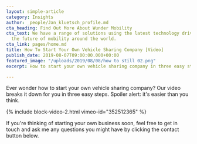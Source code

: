 ```yaml
---
layout: simple-article
category: Insights
author: _people/Jan_kluetsch_profile.md
cta_heading: Find Out More About Wunder Mobility
cta_text: We have a range of solutions using the latest technology driving forward
  the future of mobility around the world.
cta_link: pages/home.md
title: How To Start Your Own Vehicle Sharing Company [Video]
publish_date: 2019-08-07T09:00:00.000+00:00
featured_image: "/uploads/2019/08/08/how to still 02.png"
excerpt: How to start your own vehicle sharing company in three easy steps.

---
```

Ever wonder how to start your own vehicle sharing company? Our video breaks it down for you in three easy steps. Spoiler alert: it's easier than you think.

{% include block-video-2.html vimeo-id="352512365" %}

If you're thinking of starting your own business soon, feel free to get in touch and ask me any questions you might have by clicking the contact button below.